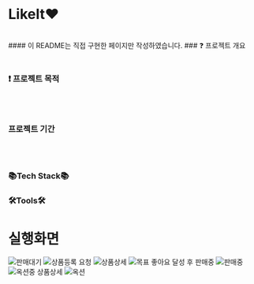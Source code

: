 <br/>

# LikeIt❤️ 
<br/>
#### 이 README는 직접 구현한 페이지만 작성하였습니다.
### ❓ 프로젝트 개요   

<br/>
<br/>

### ❗ 프로젝트 목적



<br/>
<br/>

### 프로젝트 기간

<br/>
<br/>

### 📚Tech Stack📚

### 🛠Tools🛠

# 실행화면
![판매대기](https://github.com/gjisoo/LikeIt/assets/103836040/387d00b3-38af-481c-9052-25d7571116ab)
![상품등록 요청](https://github.com/gjisoo/LikeIt/assets/103836040/d5337a02-9d6f-4bc2-866d-d71bdb70efc7)
![상품상세](https://github.com/gjisoo/LikeIt/assets/103836040/ce03fa29-1441-48aa-9d80-67d7f13be40b)
![목표 좋아요 달성 후 판매중](https://github.com/gjisoo/LikeIt/assets/103836040/76d352a0-b1d5-428a-8e72-a620c46a174c)
![판매중](https://github.com/gjisoo/LikeIt/assets/103836040/42d06b15-2b79-407f-8a36-bf46ba39273e)
![옥션중 상품상세](https://github.com/gjisoo/LikeIt/assets/103836040/488d96d3-eecc-4260-905f-78dbba719aec)
![옥션](https://github.com/gjisoo/LikeIt/assets/103836040/594ffc6a-c83d-4e63-ade9-2fa9cc37c3f5)

